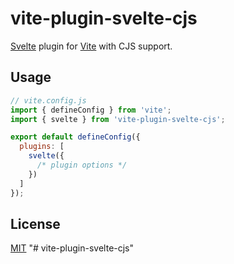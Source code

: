 # vite-plugin-svelte-cjs

[Svelte](https://svelte.dev) plugin for [Vite](https://vitejs.dev) with CJS support.

## Usage

```js
// vite.config.js
import { defineConfig } from 'vite';
import { svelte } from 'vite-plugin-svelte-cjs';

export default defineConfig({
  plugins: [
    svelte({
      /* plugin options */
    })
  ]
});
```

## License

[MIT](./LICENSE)
"# vite-plugin-svelte-cjs" 

